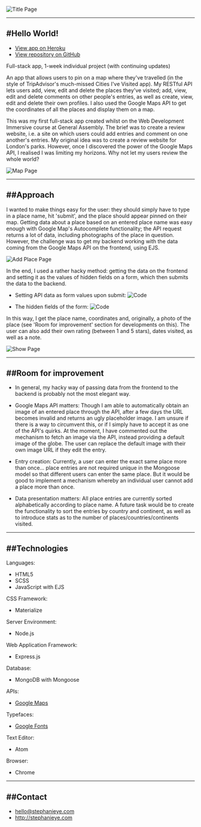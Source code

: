 ![Title Page](http://stephslye.github.io/images/readme/helloworld.png)

------------------
#Hello World!
------------------

* [View app on Heroku](https://helloworldmap.herokuapp.com/)
* [View repository on GitHub](https://github.com/stephslye/helloworld)

Full-stack app, 1-week individual project (with continuing updates)

An app that allows users to pin on a map where they've travelled (in the style of TripAdvisor's much-missed Cities I've Visited app). My RESTful API lets users add, view, edit and delete the places they've visited; add, view, edit and delete comments on other people's entries, as well as create, view, edit and delete their own profiles. I also used the Google Maps API to get the coordinates of all the places and display them on a map.

This was my first full-stack app created whilst on the Web Development Immersive course at General Assembly. The brief was to create a review website, i.e. a site on which users could add entries and comment on one another's entries. My original idea was to create a review website for London's parks. However, once I discovered the power of the Google Maps API, I realised I was limiting my horizons. Why not let my users review the whole world?

![Map Page](http://stephslye.github.io/images/readme/helloworldmap.png)

----------
##Approach
----------

I wanted to make things easy for the user: they should simply have to type in a place name, hit 'submit', and the place should appear pinned on their map. Getting data about a place based on an entered place name was easy enough with Google Map's Autocomplete functionality; the API request returns a lot of data, including photographs of the place in question. However, the challenge was to get my backend working with the data coming from the Google Maps API on the frontend, using EJS.

![Add Place Page](http://stephslye.github.io/images/readme/helloworldadd.png)

In the end, I used a rather hacky method: getting the data on the frontend and setting it as the values of hidden fields on a form, which then submits the data to the backend.

* Setting API data as form values upon submit:
![Code](http://stephslye.github.io/images/readme/helloworldhack.png)

* The hidden fields of the form:
![Code](http://stephslye.github.io/images/readme/helloworldhacky.png)

In this way, I get the place name, coordinates and, originally, a photo of the place (see 'Room for improvement' section for developments on this). The user can also add their own rating (between 1 and 5 stars), dates visited, as well as a note.

![Show Page](http://stephslye.github.io/images/readme/helloworldshowpage.png)

----------------------
##Room for improvement
----------------------

* In general, my hacky way of passing data from the frontend to the backend is probably not the most elegant way.

* Google Maps API matters: Though I am able to automatically obtain an image of an entered place through the API, after a few days the URL becomes invalid and returns an ugly placeholder image. I am unsure if there is a way to circumvent this, or if I simply have to accept it as one of the API's quirks. At the moment, I have commented out the mechanism to fetch an image via the API, instead providing a default image of the globe. The user can replace the default image with their own image URL if they edit the entry.

* Entry creation: Currently, a user can enter the exact same place more than once... place entries are not required unique in the Mongoose model so that different users can enter the same place. But it would be good to implement a mechanism whereby an individual user cannot add a place more than once.

* Data presentation matters: All place entries are currently sorted alphabetically according to place name. A future task would be to create the functionality to sort the entries by country and continent, as well as to introduce stats as to the number of places/countries/continents visited.

--------------
##Technologies
--------------
Languages:
* HTML5
* SCSS
* JavaScript with EJS

CSS Framework:
* Materialize

Server Environment:
* Node.js

Web Application Framework:
* Express.js

Database:
* MongoDB with Mongoose

APIs:
* [Google Maps](https://developers.google.com/maps/documentation/)

Typefaces:
* [Google Fonts](http://fonts.google.com)

Text Editor:
* Atom

Browser:
* Chrome

---------
##Contact
---------

* hello@stephanieye.com
* http://stephanieye.com
